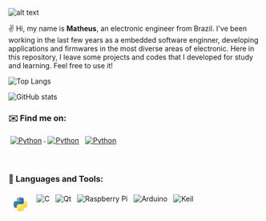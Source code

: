 ![alt text](https://github.com/mfaysoares/files/blob/main/banner_mfs.png)

:v: Hi, my name is **Matheus**, an electronic engineer from Brazil. I've been working in the last few years as a embedded software enginner, developing applications and firmwares in the most diverse areas of electronic. Here in this repository, I leave some projects and codes that I developed for study and learning. Feel free to use it!

![Top Langs](https://github-readme-stats.vercel.app/api/top-langs/?username=mfaysoares&theme=tokyonight&layout=compact)

![GitHub stats](https://github-readme-stats.vercel.app/api?username=mfaysoares&show_icons=true&theme=tokyonight)

### ✉️ Find me on:


<p align="left">
 <a href="https://github.com/mfaysoares" target="_blank" rel="noopener noreferrer"> <img src="https://img.shields.io/badge/GitHub-100000?style=for-the-badge&logo=github&logoColor=white" alt="Python" height="40" style="vertical-align:top; margin:4px"> </a>
 <a href="https://www.linkedin.com/in/matheusfay" target="_blank" rel="noopener noreferrer"> <img src="https://img.shields.io/badge/LinkedIn-0077B5?style=for-the-badge&logo=linkedin&logoColor=white" alt="Python" height="40" style="vertical-align:top; margin:4px"></a>
 <a href="mailto:mfaysoares@gmail.com"> <img src="https://img.shields.io/badge/Gmail-D14836?style=for-the-badge&logo=gmail&logoColor=white" alt="Python" height="40" style="vertical-align:top; margin:4px"></a>
</p>

<br />

### 🧰 Languages and Tools:
<p align="left">
<img src="https://raw.githubusercontent.com/github/explore/80688e429a7d4ef2fca1e82350fe8e3517d3494d/topics/python/python.png" alt="Python" height="40" style="vertical-align:top; margin:4px">
<img src="https://user-images.githubusercontent.com/42747200/46140125-da084900-c26d-11e8-8ea7-c45ae6306309.png" alt="C" height="40" style="vertical-align:top; margin:4px">
<img src="https://retifrav.github.io/blog/2019/06/22/qt-yet-another-new-icon/qtcreator.ico" alt="Qt" height="40" style="vertical-align:top; margin:4px">
<img src="https://www.raspberrypi.org/app/uploads/2011/10/Raspi-PGB001.png" alt="Raspberry Pi" height="40" style="vertical-align:top; margin:4px">
<img src="https://upload.wikimedia.org/wikipedia/commons/thumb/8/87/Arduino_Logo.svg/1280px-Arduino_Logo.svg.png" alt="Arduino" height="40" style="vertical-align:top; margin:4px">
<img src="https://upload.wikimedia.org/wikipedia/en/thumb/8/8d/Keil_logo.svg/1200px-Keil_logo.svg.png" alt="Keil" height="40" style="vertical-align:top; margin:4px">
</p>





